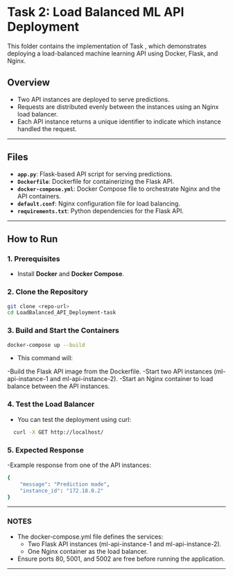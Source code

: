 # Task 2: Load Balanced ML API Deployment

This folder contains the implementation of Task , which demonstrates deploying a load-balanced machine learning API using Docker, Flask, and Nginx.

## **Overview**
- Two API instances are deployed to serve predictions.
- Requests are distributed evenly between the instances using an Nginx load balancer.
- Each API instance returns a unique identifier to indicate which instance handled the request.

---

## **Files**
- **`app.py`**: Flask-based API script for serving predictions.
- **`Dockerfile`**: Dockerfile for containerizing the Flask API.
- **`docker-compose.yml`**: Docker Compose file to orchestrate Nginx and the API containers.
- **`default.conf`**: Nginx configuration file for load balancing.
- **`requirements.txt`**: Python dependencies for the Flask API.

---

## **How to Run**

### **1. Prerequisites**
- Install **Docker** and **Docker Compose**.

### **2. Clone the Repository**
```bash
git clone <repo-url>
cd LoadBalanced_API_Deployment-task
```

### 3. Build and Start the Containers
```bash
docker-compose up --build

```

- This command will:

-Build the Flask API image from the Dockerfile.
-Start two API instances (ml-api-instance-1 and ml-api-instance-2).
-Start an Nginx container to load balance between the API instances.

### 4.  Test the Load Balancer
- You can test the deployment using curl:
 ```bash
   curl -X GET http://localhost/

```

### 5.  Expected Response
-Example response from one of the API instances:
```bash
{
    "message": "Prediction made",
    "instance_id": "172.18.0.2"
}
```

---

### **NOTES**
- The docker-compose.yml file defines the services:
  - Two Flask API instances (ml-api-instance-1 and ml-api-instance-2).
  - One Nginx container as the load balancer.
- Ensure ports 80, 5001, and 5002 are free before running the application.

---

  


